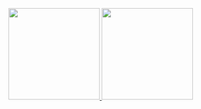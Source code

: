 
<p align="left">
<a href="https://github.com/robertsetiawan">
  <img height="180em" src="https://github-readme-stats-eight-theta.vercel.app/api?username=robertsetiawan&show_icons=true&theme=algolia&include_all_commits=true&count_private=true"/>
  <img height="180em" src="https://github-readme-stats-eight-theta.vercel.app/api/top-langs/?username=robertsetiawan&layout=compact&langs_count=8&theme=algolia"/>
</a>
</p>
